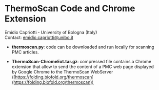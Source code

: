 # ThermoScan Code and Chrome Extension
Emidio Capriotti - University of Bologna (Italy)  
Contact: emidio.capriotti@unibo.it

 - **thermoscan.py**: code can be downloaded and run locally for scanning PMC articles.

 - **ThermoScan-ChromeExt.tar.gz**: compressed file contains a Chrome extension that 
allow to send the content of a PMC web page displayed by Google Chrome 
to the ThermoScan WebServer ([https://folding.biofold.org/thermoscan](https://folding.biofold.org/thermoscan))
